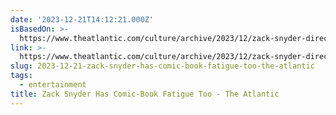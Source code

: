 ```yaml
---
date: '2023-12-21T14:12:21.000Z'
isBasedOn: >-
  https://www.theatlantic.com/culture/archive/2023/12/zack-snyder-director-movies-rebel-moon/676903/
link: >-
  https://www.theatlantic.com/culture/archive/2023/12/zack-snyder-director-movies-rebel-moon/676903/
slug: 2023-12-21-zack-snyder-has-comic-book-fatigue-too-the-atlantic
tags:
  - entertainment
title: Zack Snyder Has Comic-Book Fatigue Too - The Atlantic
---
```


